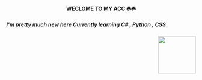 <center><b>WECLOME TO MY ACC ☘️☘️</b></center>
<div>
<h5>I'm pretty much new here
Currently learning C# , Python , CSS </h5>

<img src="https://static.wikia.nocookie.net/gensin-impact/images/e/e4/Icon_Emoji_Paimon%27s_Paintings_19_Nahida_3.png/revision/latest/scale-to-width-down/250?cb=20221124043005"  align="right" width=100px height=100px>

